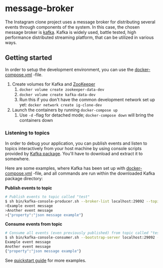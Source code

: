 # message-broker

The Instagram clone project uses a message broker for distributing several events through components of the system. In this case, the chosen message broker is [kafka][kafka-site]. Kafka is widely used, battle tested, high performance distributed streaming platform, that can be utilized in various ways.

## Getting started

In order to setup the development environment, you can use the [docker-compose.yml](./docker-compose.yml) -file.

1. Create volumes for Kafka and [ZooKeeper][zookeeper-site]
   1. `docker volume create zookeeper-data-dev`
   2. `docker volume create kafka-data-dev`
   3. Run this if you don't have the common development network set up yet: `docker network create ig-clone-dev`
2. Launch the containers by running `docker-compose up`
   1. Use `-d` -flag for detached mode; `docker-compose down` will bring the containers down

### Listening to topics

In order to debug your application, you can publish events and listen to topics interactively from your host machine by using console scripts provided by [Kafka package][kafka-download]. You'll have to download and extract it to somewhere.

Here are some examples, where Kafka has been set up with [docker-compose.yml](docker-compose.yml) -file, and all commands are run within the downloaded Kafka package directory:

**Publish events to topic**

```bash
# Publish events to topic called "test"
$ sh bin/kafka-console-producer.sh --broker-list localhost:29092 --topic test
>Example event message
>Another event message
>{"property":"json message example"} 
```


**Consume events from topic**

```bash
# Consume all events (even previously published) from topic called "test"
$ sh bin/kafka-console-consumer.sh --bootstrap-server localhost:29092 --topic test --from-beginning
Example event message
Another event message
{"property":"json message example"} 
```


See [quickstart guide][kafka-quickstart] for more examples.


[kafka-site]:https://kafka.apache.org/
[zookeeper-site]:https://zookeeper.apache.org/
[kafka-download]:https://www.apache.org/dyn/closer.cgi?path=/kafka/2.4.0/kafka_2.12-2.4.0.tgz
[kafka-quickstart]:https://kafka.apache.org/quickstart
